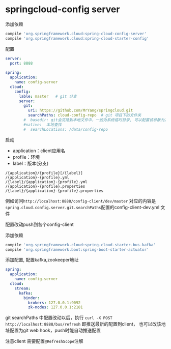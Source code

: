 # springcloud-config server

添加依赖

```groovy
compile 'org.springframework.cloud:spring-cloud-config-server'
compile 'org.springframework.cloud:spring-cloud-starter-config'
```

配置

```yaml
server:
  port: 8888
  
spring:
  application:
    name: config-server
  cloud:
    config:
      lable: master   # git 分支
      server:
        git:
          uri: https://github.com/MrYang/springcloud.git
          searchPaths: cloud-config-repo  # git 项目下的文件夹
        #  basedir: git会克隆到本地文件中，一般为系统临时目录, 可以配置该参数为其他目录
        #native:  本地查找
        #  searchLocations: /data/config-repo
```

启动

- application：client应用名
- profile：环境
- label：版本(分支)

```properties
/{application}/{profile}[/{label}]
/{application}-{profile}.yml
/{label}/{application}-{profile}.yml
/{application}-{profile}.properties
/{label}/{application}-{profile}.properties
```

例如访问`http://localhost:8888/config-client/dev/master` 对应的内容是
`spring.cloud.config.server.git.searchPaths`配置的config-client-dev.yml 文件


配置改动push到各个config-client

添加依赖

```groovy
compile 'org.springframework.cloud:spring-cloud-starter-bus-kafka'
compile 'org.springframework.boot:spring-boot-starter-actuator'
```

添加配置, 配置kafka,zookeeper地址

```yaml
spring:
  application:
    name: config-server
  cloud:
    stream:
      kafka:
        binder:
          brokers: 127.0.0.1:9092
          zk-nodes: 127.0.0.1:2181
```

git searchPaths 中配置改动以后，执行 `curl -X POST http://localhost:8888/bus/refresh` 即推送最新的配置到client，
也可以改该地址配置为git web hook，push时能自动推送配置

注意client 需要配置`@RefreshScope`注解
